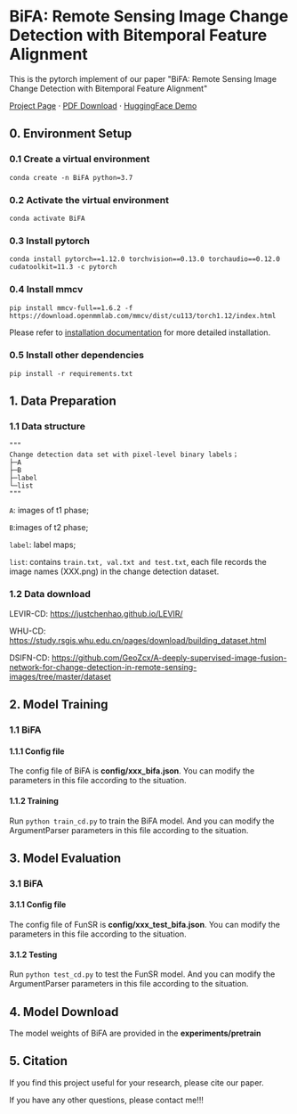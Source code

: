 # BiFA: Remote Sensing Image Change Detection with Bitemporal Feature Alignment

This is the pytorch implement of our paper "BiFA: Remote Sensing Image Change Detection with Bitemporal Feature Alignment"


[Project Page](https://github.com/zmoka-zht/BiFA/tree/main/) $\cdot$ [PDF Download]() $\cdot$ [HuggingFace Demo]()


## 0. Environment Setup

### 0.1 Create a virtual environment

```shell
conda create -n BiFA python=3.7
```

### 0.2 Activate the virtual environment
```sehll
conda activate BiFA
```

### 0.3  Install pytorch
```shell
conda install pytorch==1.12.0 torchvision==0.13.0 torchaudio==0.12.0 cudatoolkit=11.3 -c pytorch
```

### 0.4 Install mmcv
```shell
pip install mmcv-full==1.6.2 -f https://download.openmmlab.com/mmcv/dist/cu113/torch1.12/index.html
```
Please refer to [installation documentation](https://mmcv.readthedocs.io/en/latest/get_started/installation.html) for more detailed installation.

### 0.5 Install other dependencies
```shell
pip install -r requirements.txt
```

## 1. Data Preparation

### 1.1 Data structure

```
"""
Change detection data set with pixel-level binary labels；
├─A
├─B
├─label
└─list
"""
```
`A`: images of t1 phase;

`B`:images of t2 phase;

`label`: label maps;

`list`: contains `train.txt, val.txt and test.txt`, each file records the image names (XXX.png) in the change detection dataset.

### 1.2 Data download
LEVIR-CD: https://justchenhao.github.io/LEVIR/

WHU-CD: https://study.rsgis.whu.edu.cn/pages/download/building_dataset.html

DSIFN-CD: https://github.com/GeoZcx/A-deeply-supervised-image-fusion-network-for-change-detection-in-remote-sensing-images/tree/master/dataset


## 2. Model Training

### 1.1 BiFA
#### 1.1.1 Config file
The config file of BiFA is **config/xxx_bifa.json**. You can modify the parameters in this file according to the situation.

#### 1.1.2 Training
Run ```python train_cd.py``` to train the BiFA model. And you can modify the ArgumentParser parameters in this file according to the situation.

## 3. Model Evaluation

### 3.1 BiFA
#### 3.1.1 Config file
The config file of FunSR is **config/xxx_test_bifa.json**. You can modify the parameters in this file according to the situation.
#### 3.1.2 Testing
Run ```python test_cd.py``` to test the FunSR model. And you can modify the ArgumentParser parameters in this file according to the situation.


## 4. Model Download
The model weights of BiFA are provided in the **experiments/pretrain**

## 5. Citation
If you find this project useful for your research, please cite our paper.

If you have any other questions, please contact me!!!
